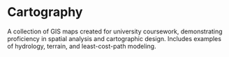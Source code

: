 # Cartography
A collection of GIS maps created for university coursework, demonstrating proficiency in spatial analysis and cartographic design. Includes examples of hydrology, terrain, and least-cost-path modeling.
